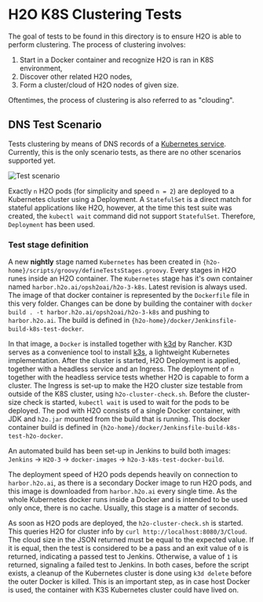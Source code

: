 # H2O K8S Clustering Tests

The goal of tests to be found in this directory is to ensure H2O is able to perform
clustering. The process of clustering involves:

1. Start in a Docker container and recognize H2O is ran in K8S environment,
1. Discover other related H2O nodes,
1. Form a cluster/cloud of H2O nodes of given size.

Oftentimes, the process of clustering is also referred to as "clouding".


## DNS Test Scenario

Tests clustering by means of DNS records of a [Kubernetes service](https://kubernetes.io/docs/concepts/services-networking/service/).
Currently, this is the only scenario tests, as there are no other scenarios supported yet.

![Test scenario](readme/h2o-k8s-clustering.png)

Exactly `n` H2O pods (for simplicity and speed `n = 2`) are deployed to a Kubernetes cluster using a Deployment.
A `StatefulSet` is a direct match for stateful applications like H2O, however, at the time this test suite was created,
the `kubectl wait` command did not support `StatefulSet`. Therefore, `Deployment` has been used.

### Test stage definition

A new **nightly** stage named `Kubernetes` has been created in `{h2o-home}/scripts/groovy/defineTestsStages.groovy`.
Every stages in H2O runes inside an H2O container. The `Kubernetes` stage has it's own container named `harbor.h2o.ai/opsh2oai/h2o-3-k8s`. Latest
revision is always used. The image of that docker container is represented by the `Dockerfile` file in this very folder.
Changes can be done by building the container with `docker build . -t harbor.h2o.ai/opsh2oai/h2o-3-k8s` and pushing to `harbor.h2o.ai`.
The build is defined in `{h2o-home}/docker/Jenkinsfile-build-k8s-test-docker`.

In that image, a `Docker` is installed together with [k3d](https://github.com/rancher/k3d) by Rancher.
K3D serves as a convenience tool to install [k3s](https://k3s.io/), a lightweight Kubernetes implementation.
After the cluster is started, H2O Deployment is applied, together with a headless service and an Ingress. The deployment of
`n` together with the headless service tests whether H2O is capable to form a cluster. The Ingress is set-up to make
the H2O cluster size testable from outside of the K8S cluster, using `h2o-cluster-check.sh`. Before the cluster-size check is
started, `kubectl wait` is used to wait for the pods to be deployed. The pod with H2O consists of a single Docker container,
with JDK and `h2o.jar` mounted from the build that is running. This docker container build is defined in
`{h2o-home}/docker/Jenkinsfile-build-k8s-test-h2o-docker`.

An automated build has been set-up in Jenkins to build both images: `Jenkins` -> `H2O-3` -> `docker-images` -> `h2o-3-k8s-test-docker-build`.

The deployment speed of H2O pods depends heavily on connection to `harbor.h2o.ai`, as there is a secondary Docker image to run H2O pods,
and this image is downloaded from `harbor.h2o.ai` every single time. As the whole Kubernetes docker runs inside a Docker and
is intended to be used only once, there is no cache. Usually, this stage is a matter of seconds. 

As soon as H2O pods are deployed, the `h2o-cluster-check.sh` is started. This queries H2O for cluster info by `curl http://localhost:8080/3/Cloud`.
The cloud size in the JSON returned must be equal to the expected value. If it is equal, then the test is considered to be a pass
and an exit value of `0` is returned, indicating a passed test to Jenkins. Otherwise, a value of `1` is returned, signaling a 
failed test to Jenkins. In both cases, before the script exists, a cleanup of the Kubernetes cluster is done using `k3d delete`
before the outer Docker is killed. This is an important step, as in case host Docker is used, the container with K3S Kubernetes
cluster could have lived on.


